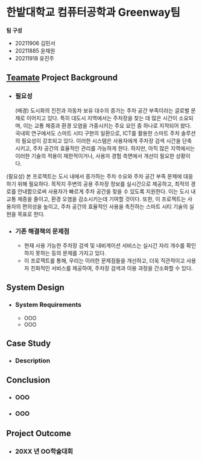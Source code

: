 # 한밭대학교 컴퓨터공학과 Greenway팀

**팀 구성**
- 20211906 김민서 
- 20211885 윤채원
- 20211918 유진주

## <u>Teamate</u> Project Background
- ### 필요성
  (배경) 도시화의 진전과 자동차 보유 대수의 증가는 주차 공간 부족이라는 글로벌 문제로 이어지고 있다. 특히 대도시 지역에서는 주차장을 찾는 데 많은 시간이 소요되며, 이는 교통 체증과 환경 오염을 가중시키는 주요 요인 중 하나로 지적되어 왔다. 국내외 연구에서도 스마트 시티 구현의 일환으로, ICT를 활용한 스마트 주차 솔루션의 필요성이 강조되고 있다. 이러한 시스템은 사용자에게 주차장 검색 시간을 단축시키고, 주차 공간의 효율적인 관리를 가능하게 한다. 하지만, 아직 많은 지역에서는 이러한 기술의 적용이 제한적이거나, 사용자 경험 측면에서 개선이 필요한 상황이다.

 (필요성) 본 프로젝트는 도시 내에서 증가하는 주차 수요와 주차 공간 부족 문제에 대응하기 위해 필요하다. 목적지 주변의 공용 주차장 정보를 실시간으로 제공하고, 최적의 경로를 안내함으로써 사용자가 빠르게 주차 공간을 찾을 수 있도록 지원한다. 이는 도시 내 교통 체증을 줄이고, 환경 오염을 감소시키는데 기여할 것이다. 또한, 이 프로젝트는 사용자의 편의성을 높이고, 주차 공간의 효율적인 사용을 촉진하는 스마트 시티 기술의 실현을 목표로 한다.

- ### 기존 해결책의 문제점
  - 현재 사용 가능한 주차장 검색 및 내비게이션 서비스는 실시간 자리 개수를 확인하지 못하는 등의 문제를 가지고 있다.
  - 이 프로젝트를 통해, 우리는 이러한 문제점들을 개선하고, 더욱 직관적이고 사용자 친화적인 서비스를 제공하여, 주차장 검색과 이용 과정을 간소화할 수 있다.
  
## System Design
  - ### System Requirements
    - OOO
    - OOO
    
## Case Study
  - ### Description
  

## Conclusion
  - ### OOO
  - ### OOO
  
## Project Outcome
- ### 20XX 년 OO학술대회 
